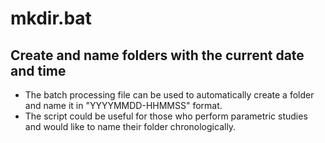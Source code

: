 # mkdir.bat

## Create and name folders with the current date and time
 
 - The batch processing file can be used to automatically create a folder and name it in "YYYYMMDD-HHMMSS" format.   
 - The script could be useful for those who perform parametric studies and would like to name their folder chronologically.  
